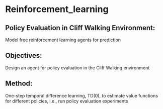 # Reinforcement_learning
## Policy Evaluation in Cliff Walking Environment: 
Model free reinforcement learning agents for prediction
## Objectives:
Design an agent for policy evaluation in the Cliff Walking environment
## Method:
One-step temporal difference learning, TD(0), to estimate value functions for different policies, i.e., run policy evaluation experiments
